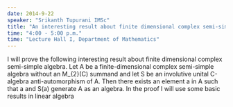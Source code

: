 ```yaml
---
date: 2014-9-22
speaker: "Srikanth Tupurani IMSc"
title: "An interesting result about finite dimensional complex semi-simple algebras"
time: "4:00 - 5:00 p.m." 
time: "Lecture Hall I, Department of Mathematics"
---
```

I will prove the following interesting result about finite dimensional
complex semi-simple algebra. Let A be a finite-dimensional complex
semi-simple algebra without an M_{2}(C) summand and let S be an
involutive unital C-algebra anti-automorphism of A. Then there exists an
element a in A such that a and S(a) generate A as an algebra. In the proof
I will use some basic results in linear algebra
